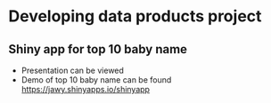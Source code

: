 # Developing data products project

## Shiny app for top 10 baby name

* Presentation can be viewed 
* Demo of top 10 baby name can be found  https://jawy.shinyapps.io/shinyapp
